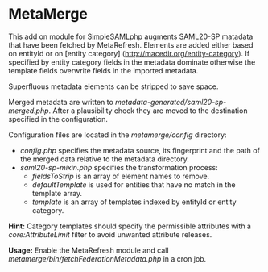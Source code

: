 MetaMerge
=========

This add on module for [SimpleSAMLphp](https://simplesamlphp.org) augments SAML20-SP matadata that have been fetched by MetaRefresh. Elements are added either based on entityId or on [entity category] (http://macedir.org/entity-category). If specified by entity category fields in the metadata dominate otherwise the template fields overwrite fields in the imported metadata.

Superfluous metadata elements can be stripped to save space.

Merged metadata are written to *metadata-generated/saml20-sp-merged.php*. After a plausibility check they are moved to the destination specified in the configuration.

Configuration files are located in the *metamerge/config* directory:

+ *config.php* specifies the metadata source, its fingerprint and the path of the merged data relative to the metadata directory.
+ *saml20-sp-mixin.php* specifies the transformation process:
	+ *fieldsToStrip* is an array of element names to remove.
	+ *defaultTemplate* is used for entities that have no match in the template array.
	+ *template* is an array of templates indexed by entityId or entity category.

**Hint:**  Category templates should specify the permissible attributes with a *core:AttributeLimit* filter to avoid unwanted attribute releases.

**Usage:** Enable the MetaRefresh module and call *metamerge/bin/fetchFederationMetadata.php* in a cron job.